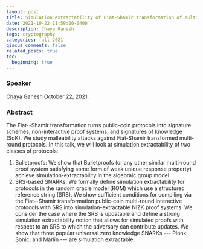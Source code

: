 ```yaml
---
layout: post
title: Simulation extractability of Fiat-Shamir transformation of multi-round protocols
date: 2021-10-22 11:59:00-0400
description: Chaya Ganesh
tags: cryptography
categories: fall-2021
giscus_comments: false
related_posts: true
toc:
  beginning: true
---
```


### Speaker 

Chaya Ganesh
October 22, 2021. 


### Abstract

The Fiat--Shamir transformation turns public-coin protocols into signature schemes, non-interactive proof systems, and signatures of knowledge (SoK). We study malleability attacks against Fiat-Shamir transformed multi-round protocols. In this talk, we will look at simulation extractability of two classes of protocols:

1. Bulletproofs: We show that Bulletproofs (or any other similar multi-round proof system satisfying some form of weak unique response property) achieve simulation-extractability in the algebraic group model.
2. SRS-based SNARKs: We formally define simulation extractability for protocols in the random oracle model (ROM) which use a structured reference string (SRS). We show sufficient conditions for compiling via the Fiat--Shamir transformation public-coin multi-round interactive protocols with SRS into simulation-extractable NIZK proof systems. We consider the case where the SRS is updatable and define a strong simulation extractability notion that allows for simulated proofs with respect to an SRS to which the adversary can contribute updates.
We show that three popular universal zero knowledge SNARKs --- Plonk, Sonic, and Marlin --- are simulation extractable.
